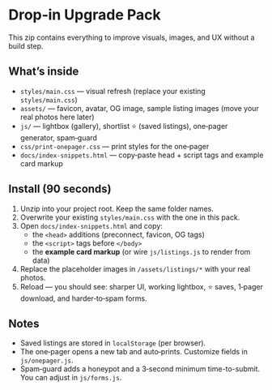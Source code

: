 
# Drop‑in Upgrade Pack

This zip contains everything to improve visuals, images, and UX without a build step.

## What’s inside
- `styles/main.css` — visual refresh (replace your existing `styles/main.css`)
- `assets/` — favicon, avatar, OG image, sample listing images (move your real photos here later)
- `js/` — lightbox (gallery), shortlist ⭐ (saved listings), one‑pager generator, spam‑guard
- `css/print-onepager.css` — print styles for the one‑pager
- `docs/index-snippets.html` — copy‑paste head + script tags and example card markup

## Install (90 seconds)
1) Unzip into your project root. Keep the same folder names.
2) Overwrite your existing `styles/main.css` with the one in this pack.
3) Open `docs/index-snippets.html` and copy:
   - the `<head>` additions (preconnect, favicon, OG tags)
   - the `<script>` tags before `</body>`
   - the **example card markup** (or wire `js/listings.js` to render from data)
4) Replace the placeholder images in `/assets/listings/*` with your real photos.
5) Reload — you should see: sharper UI, working lightbox, ⭐ saves, 1‑pager download, and harder‑to‑spam forms.

## Notes
- Saved listings are stored in `localStorage` (per browser).
- The one‑pager opens a new tab and auto‑prints. Customize fields in `js/onepager.js`.
- Spam‑guard adds a honeypot and a 3‑second minimum time-to-submit. You can adjust in `js/forms.js`.
